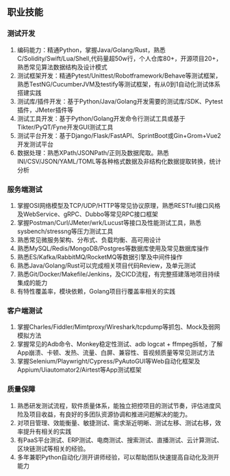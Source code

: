 ## 职业技能

### 测试开发
1. 编码能力：精通Python，掌握Java/Golang/Rust，熟悉C/Solidity/Swift/Lua/Shell,代码量超50w行，个人仓库80+，开源项目20+，熟悉常见算法数据结构及设计模式
2. 测试框架开发：精通Pytest/Unittest/Robotframework/Behave等测试框架，熟悉TestNG/CucumberJVM及testify等测试框架，有从0到1自动化测试体系搭建实践
3. 测试库/插件开发：基于Python/Java/Golang开发需要的测试库/SDK、Pytest插件，JMeter插件等
4. 测试工具开发：基于Python/Golang开发命令行测试工具或基于Tikter/PyQT/Fyne开发GUI测试工具
5. 测试平台开发：基于Django/Flask/FastAPI、SprintBoot或Gin+Grom+Vue2开发测试平台
6. 数据处理：熟悉XPath/JSONPath/正则及数据爬取。熟悉INI/CSV/JSON/YAML/TOML等各种格式数据及非结构化数据提取转换，统计分析

### 服务端测试
1. 掌握OSI网络模型及TCP/UDP/HTTP等常见协议原理，熟悉RESTful接口风格及WebService、gRPC、Dubbo等常见RPC接口框架
2. 掌握Postman/Curl/JMeter/wrk/Lucust等接口及性能测试工具，熟悉sysbench/stressng等压力测试工具
3. 熟悉常见微服务架构、分布式、负载均衡、高可用设计
4. 熟悉MySQL/Redis/MongoDB/Postgres等数据库使用及常见数据库操作
5. 熟悉ES/Kafka/RabbitMQ/RocketMQ等数据引擎及中间件操作
6. 熟悉Java/Golang/Rust可以完成相关项目代码Review，及单元测试
7. 熟悉Git/Docker/Makefile/Jenkins，及CICD流程，有完整搭建落地项目持续集成的能力
8. 有特性覆盖率，模块依赖，Golang项目行覆盖率相关的实践

### 客户端测试
1. 掌握Charles/Fiddler/Mimtproxy/Wireshark/tcpdump等抓包、Mock及弱网模拟方法
2. 掌握常见的Adb命令、Monkey稳定性测试、adb logcat + ffmpeg拆帧，了解App崩溃、卡顿、发热、流量、白屏、兼容性、音视频质量等常见测试方法
3. 掌握Selenium/Playwright/Cypress/PyAutoGUI等Web自动化框架及Appium/Uiautomator2/Airtest等App测试框架

### 质量保障
1. 熟悉研发测试流程，软件质量体系，能独立把控项目的测试节奏，评估进度风险及项目收益，有良好的多团队资源协调和推进问题解决的能力。
2. 对项目管理、效能衡量、敏捷测试、需求渐近明晰、测试左移、测试右移，效率提升有相关的实践
3. 有PaaS平台测试、ERP测试、电商测试、搜索测试、直播测试、云计算测试、区块链测试等相关的经验。
4. 多年兼职Python自动化/测开讲师经验，可以帮助团队快速提高自动化及测开能力
